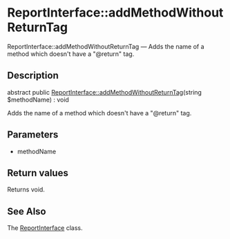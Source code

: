ReportInterface::addMethodWithoutReturnTag
================

ReportInterface::addMethodWithoutReturnTag — Adds the name of a method which doesn't have a "@return" tag.

Description
---------------


abstract public [ReportInterface::addMethodWithoutReturnTag](https://github.com/lingtalfi/DocTools/blob/master/doc/api/DocTools/Report/ReportInterface/addMethodWithoutReturnTag.md)(string $methodName) : void




Adds the name of a method which doesn't have a "@return" tag.




Parameters
--------------

- methodName
    

Return values
----------------

Returns void.









See Also
-----------

The [ReportInterface](https://github.com/lingtalfi/DocTools/blob/master/doc/api/DocTools/Report/ReportInterface.md) class.
